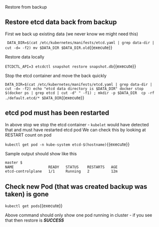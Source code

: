 Restore from backup 

## Restore etcd data back from backup 

First we back up existing data (we never know we might need this)

`
DATA_DIR=$(cat /etc/kubernetes/manifests/etcd.yaml | grep data-dir | cut -d= -f2)
mv $DATA_DIR $DATA_DIR.old`{{execute}}

Restore data locally 

`ETCDCTL_API=3 etcdctl snapshot restore snapshot.db`{{execute}}

Stop the etcd container and move the back quickly 

`
DATA_DIR=$(cat /etc/kubernetes/manifests/etcd.yaml | grep data-dir | cut -d= -f2)
echo "etcd data directory is $DATA_DIR"
docker stop $(docker ps | grep etcd | cut -d" " -f1) ;
mkdir -p $DATA_DIR 
cp -rf ./default.etcd/* $DATA_DIR
`{{execute}}


## etcd pod must has been restarted 

In above stop we stop the etcd container - `kubelet` would have detected that and must have restarted etcd pod 
We can check this by looking at RESTART count on pod 

`kubectl get pod -n kube-system etcd-$(hostname)`{{execute}}

Sample output should show like this 

```bash
master $ 
NAME                READY   STATUS    RESTARTS   AGE
etcd-controlplane   1/1     Running   2          12m
``` 

## Check new Pod (that was created backup was taken) is gone 

`kubectl get pods`{{execute}} 

Above command should only show one pod running in cluster - if you see that then restore is ***SUCCESS***
